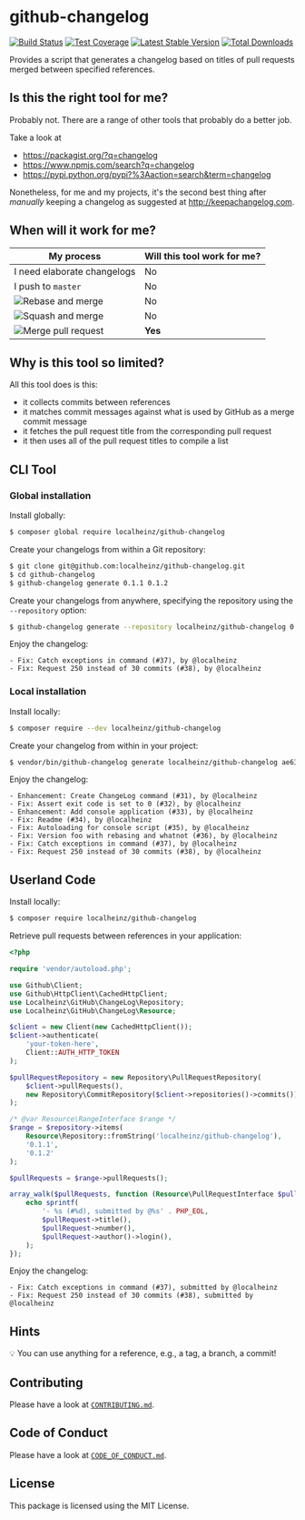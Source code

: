 # github-changelog

[![Build Status](https://travis-ci.org/localheinz/github-changelog.svg?branch=master)](https://travis-ci.org/localheinz/github-changelog)
[![Test Coverage](https://codecov.io/gh/localheinz/github-changelog/branch/master/graph/badge.svg)](https://codecov.io/gh/localheinz/github-changelog)
[![Latest Stable Version](https://poser.pugx.org/localheinz/github-changelog/v/stable)](https://packagist.org/packages/localheinz/github-changelog)
[![Total Downloads](https://poser.pugx.org/localheinz/github-changelog/downloads)](https://packagist.org/packages/localheinz/github-changelog)

Provides a script that generates a changelog based on titles of pull requests merged between specified references.

## Is this the right tool for me?

Probably not. There are a range of other tools that probably do a better job.

Take a look at

* https://packagist.org/?q=changelog
* https://www.npmjs.com/search?q=changelog
* https://pypi.python.org/pypi?%3Aaction=search&term=changelog

Nonetheless, for me and my projects, it's the second best thing after *manually*
keeping a changelog as suggested at http://keepachangelog.com.

## When will it work for me?

| My process                                   | Will this tool work for me? |
|----------------------------------------------|-----------------------------|
| I need elaborate changelogs                  | No                          |
| I push to `master`                           | No                          |
| ![Rebase and merge][rebase-and-merge-button] | No                          |
| ![Squash and merge][squash-and-merge-button] | No                          |
| ![Merge pull request][merge-button]          | **Yes**                     |

[rebase-and-merge-button]: https://user-images.githubusercontent.com/605483/30547612-18674f5c-9c90-11e7-8c0c-b300a8abb30c.png
[squash-and-merge-button]: https://user-images.githubusercontent.com/605483/30547621-1e1683fa-9c90-11e7-8233-fe41629d84d6.png
[merge-button]: https://user-images.githubusercontent.com/605483/30547611-18656e26-9c90-11e7-9dd3-c49aaa9bb4bf.png

## Why is this tool so limited?

All this tool does is this:

- it collects commits between references
- it matches commit messages against what is used by GitHub as a merge commit message
- it fetches the pull request title from the corresponding pull request
- it then uses all of the pull request titles to compile a list

## CLI Tool

### Global installation

Install globally:

```bash
$ composer global require localheinz/github-changelog
```

Create your changelogs from within a Git repository:

```bash
$ git clone git@github.com:localheinz/github-changelog.git
$ cd github-changelog
$ github-changelog generate 0.1.1 0.1.2
```

Create your changelogs from anywhere, specifying the repository using the `--repository` option:

```bash
$ github-changelog generate --repository localheinz/github-changelog 0.1.1 0.1.2
```

Enjoy the changelog:

```
- Fix: Catch exceptions in command (#37), by @localheinz
- Fix: Request 250 instead of 30 commits (#38), by @localheinz
```

### Local installation

Install locally:

```bash
$ composer require --dev localheinz/github-changelog
```

Create your changelog from within in your project:

```bash
$ vendor/bin/github-changelog generate localheinz/github-changelog ae63248 master
```

Enjoy the changelog:

```
- Enhancement: Create ChangeLog command (#31), by @localheinz
- Fix: Assert exit code is set to 0 (#32), by @localheinz
- Enhancement: Add console application (#33), by @localheinz
- Fix: Readme (#34), by @localheinz
- Fix: Autoloading for console script (#35), by @localheinz
- Fix: Version foo with rebasing and whatnot (#36), by @localheinz
- Fix: Catch exceptions in command (#37), by @localheinz
- Fix: Request 250 instead of 30 commits (#38), by @localheinz
```

## Userland Code

Install locally:

```bash
$ composer require localheinz/github-changelog
```

Retrieve pull requests between references in your application:

```php
<?php

require 'vendor/autoload.php';

use Github\Client;
use Github\HttpClient\CachedHttpClient;
use Localheinz\GitHub\ChangeLog\Repository;
use Localheinz\GitHub\ChangeLog\Resource;

$client = new Client(new CachedHttpClient());
$client->authenticate(
    'your-token-here',
    Client::AUTH_HTTP_TOKEN
);

$pullRequestRepository = new Repository\PullRequestRepository(
    $client->pullRequests(),
    new Repository\CommitRepository($client->repositories()->commits())
);

/* @var Resource\RangeInterface $range */
$range = $repository->items(
    Resource\Repository::fromString('localheinz/github-changelog'),
    '0.1.1',
    '0.1.2'
);

$pullRequests = $range->pullRequests();

array_walk($pullRequests, function (Resource\PullRequestInterface $pullRequest) {
    echo sprintf(
        '- %s (#%d), submitted by @%s' . PHP_EOL,
        $pullRequest->title(),
        $pullRequest->number(),
        $pullRequest->author()->login(),
    );
});

```

Enjoy the changelog:

```
- Fix: Catch exceptions in command (#37), submitted by @localheinz
- Fix: Request 250 instead of 30 commits (#38), submitted by @localheinz
```

## Hints

:bulb: You can use anything for a reference, e.g., a tag, a branch, a commit!

## Contributing

Please have a look at [`CONTRIBUTING.md`](.github/CONTRIBUTING.md).

## Code of Conduct

Please have a look at [`CODE_OF_CONDUCT.md`](.github/CODE_OF_CONDUCT.md).

## License

This package is licensed using the MIT License.
